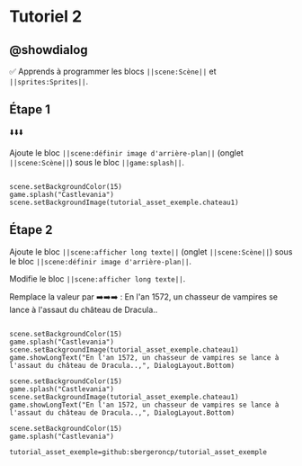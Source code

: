# Tutoriel 2

## @showdialog

✅ Apprends à programmer les blocs ``||scene:Scène||`` et ``||sprites:Sprites||``.

## Étape 1

⬇️⬇️⬇️

Ajoute le bloc ``||scene:définir image d'arrière-plan||`` (onglet ``||scene:Scène||``) sous le bloc ``||game:splash||``.

```blocks

scene.setBackgroundColor(15)
game.splash("Castlevania")
scene.setBackgroundImage(tutorial_asset_exemple.chateau1)
```

## Étape 2

Ajoute le bloc ``||scene:afficher long texte||`` (onglet ``||scene:Scène||``) sous le bloc ``||scene:définir image d'arrière-plan||``.

Modifie le bloc ``||scene:afficher long texte||``.

Remplace la valeur par ➡️➡️➡️ : En l'an 1572, un chasseur de vampires se lance à l'assaut du château de Dracula..

```blocks

scene.setBackgroundColor(15)
game.splash("Castlevania")
scene.setBackgroundImage(tutorial_asset_exemple.chateau1)
game.showLongText("En l'an 1572, un chasseur de vampires se lance à l'assaut du château de Dracula..,", DialogLayout.Bottom)

```

```blockconfig.global
scene.setBackgroundColor(15)
game.splash("Castlevania")
scene.setBackgroundImage(tutorial_asset_exemple.chateau1)
game.showLongText("En l'an 1572, un chasseur de vampires se lance à l'assaut du château de Dracula..,", DialogLayout.Bottom)

```

```template
scene.setBackgroundColor(15)
game.splash("Castlevania")
```

```package
tutorial_asset_exemple=github:sbergeroncp/tutorial_asset_exemple
```